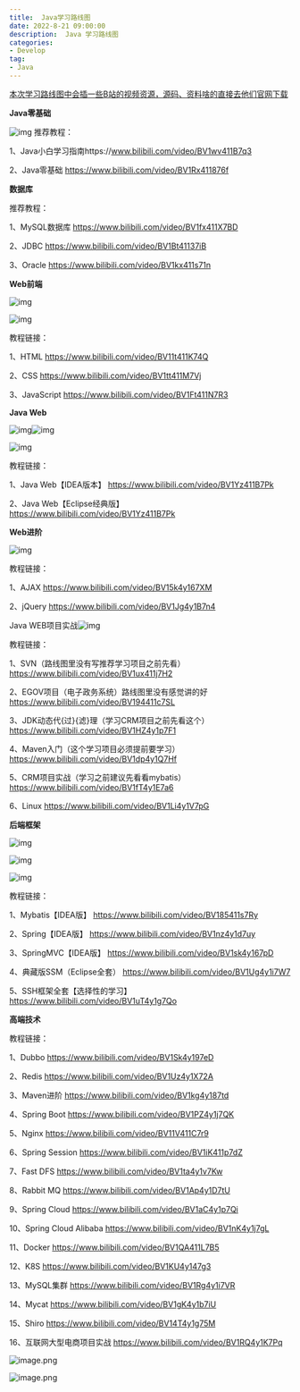 ```yaml
---
title:  Java学习路线图
date: 2022-8-21 09:00:00
description:  Java 学习路线图
categories:
- Develop
tag: 
- Java
---
```


[本次学习路线图中会插一些B站的视频资源，源码、资料啥的直接去他们官网下载](https://www.bilibili.com/read/cv6395168)

**Java零基础**

![img](https://attach.52pojie.cn/forum/202101/20/095858b088bplrpbvgo0yy.png)  推荐教程：

1、Java小白学习指南https://www.bilibili.com/video/BV1wv411B7q3

2、Java零基础 https://www.bilibili.com/video/BV1Rx411876f

**数据库**

推荐教程：

1、MySQL数据库 https://www.bilibili.com/video/BV1fx411X7BD

2、JDBC https://www.bilibili.com/video/BV1Bt41137iB

3、Oracle https://www.bilibili.com/video/BV1kx411s71n

**Web前端**

![img](https://attach.52pojie.cn/forum/202101/20/100354yw7di97qyqwqnqi9.png)

![img](https://attach.52pojie.cn/forum/202101/20/100415z0a5l7ahfyhtf27p.png) 

教程链接：

1、HTML https://www.bilibili.com/video/BV11t411K74Q

2、CSS https://www.bilibili.com/video/BV1tt411M7Vj

3、JavaScript https://www.bilibili.com/video/BV1Ft411N7R3

**Java Web**

![img](https://attach.52pojie.cn/forum/202101/20/100748tchwchghfu06n0f0.png)![img](https://attach.52pojie.cn/forum/202101/20/100822ff3frdd696s6w59d.png)

![img](https://attach.52pojie.cn/forum/202101/20/100923qnllzhgkohwooyok.png)

教程链接：

1、Java Web【IDEA版本】 https://www.bilibili.com/video/BV1Yz411B7Pk

2、Java Web【Eclipse经典版】 https://www.bilibili.com/video/BV1Yz411B7Pk

**Web进阶**

![img](https://attach.52pojie.cn/forum/202101/20/103556ttwvosesoys6or15.png)

教程链接：

1、AJAX https://www.bilibili.com/video/BV15k4y167XM

2、jQuery https://www.bilibili.com/video/BV1Jg4y1B7n4

Java WEB项目实战![img](https://attach.52pojie.cn/forum/202101/20/104310qmcdqpcsatd6ftcc.png)

教程链接：

1、SVN（路线图里没有写推荐学习项目之前先看） https://www.bilibili.com/video/BV1ux411j7H2

2、EGOV项目（电子政务系统）路线图里没有感觉讲的好 https://www.bilibili.com/video/BV194411c7SL

3、JDK动态代{过}{滤}理（学习CRM项目之前先看这个） https://www.bilibili.com/video/BV1HZ4y1p7F1

4、Maven入门（这个学习项目必须提前要学习） https://www.bilibili.com/video/BV1dp4y1Q7Hf

5、CRM项目实战（学习之前建议先看看mybatis） https://www.bilibili.com/video/BV1fT4y1E7a6

6、Linux https://www.bilibili.com/video/BV1Li4y1V7pG

**后端框架**

![img](https://attach.52pojie.cn/forum/202101/20/113327aa3atazi95tdmdyi.png)

![img](https://attach.52pojie.cn/forum/202101/20/113403q12skxsk7xkknl42.png)

![img](https://attach.52pojie.cn/forum/202101/20/113510aeolliupzrrt4plt.png)

教程链接：

1、Mybatis【IDEA版】 https://www.bilibili.com/video/BV185411s7Ry

2、Spring【IDEA版】 https://www.bilibili.com/video/BV1nz4y1d7uy

3、SpringMVC【IDEA版】 https://www.bilibili.com/video/BV1sk4y167pD

4、典藏版SSM（Eclipse全套） https://www.bilibili.com/video/BV1Ug4y1i7W7

5、SSH框架全套【选择性的学习】 https://www.bilibili.com/video/BV1uT4y1g7Qo

**高端技术**

教程链接：

1、Dubbo https://www.bilibili.com/video/BV1Sk4y197eD

2、Redis https://www.bilibili.com/video/BV1Uz4y1X72A

3、Maven进阶 https://www.bilibili.com/video/BV1kg4y187td

4、Spring Boot https://www.bilibili.com/video/BV1PZ4y1j7QK

5、Nginx https://www.bilibili.com/video/BV11V411C7r9

6、Spring Session https://www.bilibili.com/video/BV1iK411p7dZ

7、Fast DFS https://www.bilibili.com/video/BV1ta4y1v7Kw

8、Rabbit MQ https://www.bilibili.com/video/BV1Ap4y1D7tU

9、Spring Cloud https://www.bilibili.com/video/BV1aC4y1p7Qi

10、Spring Cloud Alibaba https://www.bilibili.com/video/BV1nK4y1j7gL

11、Docker https://www.bilibili.com/video/BV1QA411L7B5

12、K8S https://www.bilibili.com/video/BV1KU4y147g3

13、MySQL集群 https://www.bilibili.com/video/BV1Rg4y1i7VR

14、Mycat https://www.bilibili.com/video/BV1gK4y1b7iU

15、Shiro https://www.bilibili.com/video/BV14T4y1g75M

16、互联网大型电商项目实战 https://www.bilibili.com/video/BV1RQ4y1K7Pq

![image.png](https://attach.52pojie.cn/forum/202101/20/100008bajrlllhw2jmwpoh.png)

![image.png](https://attach.52pojie.cn/forum/202101/20/095917g2i1z4x1v4rjxxi5.png)